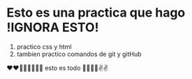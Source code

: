 # Esto es una practica que hago !IGNORA ESTO!
1. practico css y html
2. tambien practico comandos de git y gitHub

❤❤🤣🤣😂😎😎😉 esto es todo 🌹🌹🌹🌹✌✌
